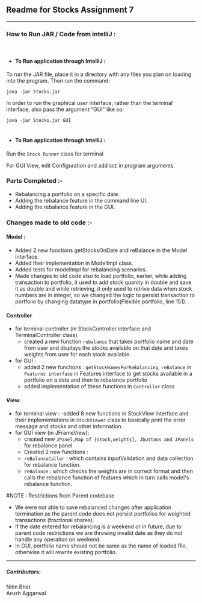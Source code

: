 ## Readme for Stocks Assignment 7
<hr>

### How to Run JAR / Code from intelliJ :
<br/>

- #### To Run application through IntelliJ :

To run the JAR file, place it in a directory with any files you plan on loading into the program. Then run the command:

```java -jar Stocks.jar```

In order to run the graphical user interface, rather than the terminal interface, also pass the argument "GUI" like so:

```java -jar Stocks.jar GUI```
<br/>
<br/>
- #### To Run application through IntelliJ : 
    
Run the ```Stock Runner``` class for terminal
    
For GUI View, edit Configuration and add ```GUI``` in program arguments.

### Parts Completed :-
- Rebalancing a portfolio on a specific date.
- Adding the rebalance feature in the command line UI.
- Adding the rebalance feature in the GUI.

### Changes made to old code :-

#### Model : 
   - Added 2 new functions getStocksOnDate and reBalance in the Model interface.
   - Added their implementation in ModelImpl class.
   - Added tests for modelImpl for rebalancing scenarios.
   - Made changes to old code also to load portfolio, earlier, while adding transaction to portfolio, it used to add stock quanity in double and save it as double and while retrieving, it only used to retrive data when stock numbers are in integer, so we changed the logic to persist transaction to portfolio by changing datatype in portfolio(Flexible portfolio, line 151).

#### Controller
   - for terminal controller (in StockController interface and TerminalController class)
     - created a new function ```rebalance``` that takes portfolio name and date from user and displays the stocks available on that date and takes weights from user for each stock available.
   - for GUI : 
     - added 2 new functions : ```getStockNamesForReBalancing```, ```reBalance``` in ```Features interface``` in Features interface to get stocks available in a portfolio on a date and then to rebalance portfolio
     - added implementation of these functions in ```Controller``` class

#### View:
   - for terminal view : 
         -added 8 new functions in StockView interface and their implementations in ```StockViewer``` class to basically print the error message and stocks and other information.
   - for GUI view (in JFrameView): 
     - created new ```JPanel,Map of {stock,weights}, Jbuttons and JPanels``` for rebalance panel
     - Created 2 new functions : 
     - ```reBalanceCaller``` : which contains inputValidation and data collection for rebalance function.
     - ```reBalance``` : which checks the weights are in correct format and then calls the rebalance function of features which in turn calls model's rebalance function.


#NOTE : Restrictions from Parent codebase

- We were not able to save rebalanced changes after application termination as the parent code does not persist portfolios for weighted transactions (fractional shares).
- If the date entered for rebalancing is a weekend or in future, due to parent code restrictions we are throwing invalid date as they do not handle any operation on weekend.
- In GUI, portfolio name should not be same as the name of loaded file, otherwise it will rewrite existing portfolio.

<hr>

<h5>Contributors:</h5> 

Nitin Bhat
<br>
Arush Aggarwal
